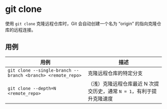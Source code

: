 # git clone

使用 `git clone` 克隆远程仓库时，Git 会自动创建一个名为 “origin” 的指向克隆仓库的远程连接。

## 用例

| 用例                                                        | 描述                                                                  |
| ----------------------------------------------------------- | --------------------------------------------------------------------- |
| `git clone --single-branch --branch <branch> <remote_repo>` | 克隆远程仓库的特定分支                                                |
| `git clone --depth=N <remote_repo>`                         | （浅）克隆远程仓库最近 N 次提交历史，通常 `N = 1`，有利于提升克隆速度 |
